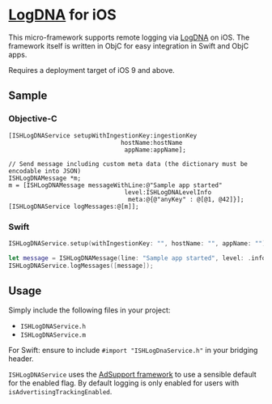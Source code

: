 # [LogDNA](https://logdna.com) for iOS

This micro-framework supports remote logging via [LogDNA](https://logdna.com) on
iOS. The framework itself is written in ObjC for easy integration in Swift and
ObjC apps.

Requires a deployment target of iOS 9 and above.

## Sample

### Objective-C

```obj-c
[ISHLogDNAService setupWithIngestionKey:ingestionKey
                               hostName:hostName
                                appName:appName];

// Send message including custom meta data (the dictionary must be encodable into JSON)
ISHLogDNAMessage *m;
m = [ISHLogDNAMessage messageWithLine:@"Sample app started"
                                level:ISHLogDNALevelInfo
                                 meta:@{@"anyKey" : @[@1, @42]}];
[ISHLogDNAService logMessages:@[m]];
```

### Swift

```swift
ISHLogDNAService.setup(withIngestionKey: "", hostName: "", appName: "")

let message = ISHLogDNAMessage(line: "Sample app started", level: .info, meta: [ "myField" : 42 ])
ISHLogDNAService.logMessages([message]);
```

## Usage

Simply include the following files in your project:

* `ISHLogDNAService.h`
* `ISHLogDNAService.m`

For Swift: ensure to include `#import "ISHLogDnaService.h"`
in your bridging header.

`ISHLogDNAService` uses the [AdSupport framework](https://developer.apple.com/documentation/adsupport)
to use a sensible default for the enabled flag. By default logging is only
enabled for users with `isAdvertisingTrackingEnabled`.
